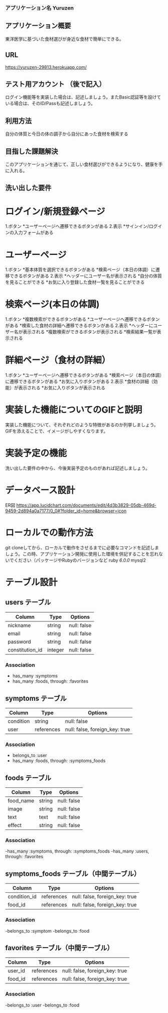 ### アプリケーション名	 Yuruzen

## アプリケーション概要	
東洋医学に基づいた食材選びが身近な食材で簡単にできる。

## URL	
https://yuruzen-29813.herokuapp.com/



## テスト用アカウント	        （後で記入）
ログイン機能等を実装した場合は、記述しましょう。またBasic認証等を設けている場合は、そのID/Passも記述しましょう。



## 利用方法	
自分の体質と今日の体の調子から自分にあった食材を検索する

## 目指した課題解決	
このアプリケーションを通じて、正しい食材選びができるようになり、健康を手に入れる。

## 洗い出した要件
# ログイン/新規登録ページ
1.ボタン
*ユーザーページへ遷移できるボタンがある
2.表示
*サインイン/ログインの入力フォームがある

# ユーザーページ
1.ボタン
*基本体質を選択できるボタンがある
*検索ページ（本日の体調）に遷移できるボタンがある
2.表示
*ヘッダーにユーザー名が表示される
*自分の体質を見ることができる
*お気に入り登録した食材一覧を見ることができる

# 検索ページ(本日の体調)
1.ボタン
*複数検索ができるボタンがある
*ユーザーページへ遷移できるボタンがある
*検索した食材の詳細へ遷移できるボタンがある
2.表示
*ヘッダーにユーザー名が表示される
*複数検索ができるボタンが表示される
*検索結果一覧が表示される

# 詳細ページ（食材の詳細）
1.ボタン
*ユーザーページへ遷移できるボタンがある
*検索ページ（本日の体調）に遷移できるボタンがある
*お気に入りボタンがある
2.表示
*食材の詳細（効能）が表示される
*お気に入りボタンが表示される


# 実装した機能についてのGIFと説明	
実装した機能について、それぞれどのような特徴があるのか列挙しましょう。GIFを添えることで、イメージがしやすくなります。


# 実装予定の機能	
洗い出した要件の中から、今後実装予定のものがあれば記述しましょう。


# データベース設計	
ER図 https://app.lucidchart.com/documents/edit/4d3b3829-05db-469d-9459-2d894a0a7177/0_0#?folder_id=home&browser=icon


# ローカルでの動作方法	
git cloneしてから、ローカルで動作をさせるまでに必要なコマンドを記述しましょう。この時、アプリケーション開発に使用した環境を併記することを忘れないでください（パッケージやRubyのバージョンなど
ruby _6.0.0_ 
mysql2


 # テーブル設計

 ## users テーブル

| Column          | Type    | Options     |
| --------------  | ------- | ----------- |
| nickname        | string  | null: false |
| email           | string  | null: false |
| password        | string  | null: false |
| constitution_id | integer | null: false |

### Association

- has_many :symptoms
- has_many :foods, through: :favorites

## symptoms テーブル

| Column     | Type       | Options                        |
| ---------  | ---------- | ------------------------------ |
| condition  | string     | null: false                    |
| user       | references | null: false, foreign_key: true |

### Association

 - belongs_to :user
 - has_many :foods, through: :symptoms_foods

 ##  foods テーブル

| Column     | Type       | Options                        |
| ---------  | ---------- | ------------------------------ |
| food_name  | string     | null: false                    |
| image      | string     | null: false                    |
| text       | text       | null: false                    |
| effect     | string     | null: false                    |

### Association

-has_many :symptoms, through: :symptoms_foods
-has_many :users, through: :favorites

## symptoms_foods テーブル（中間テーブル）

| Column        | Type       | Options                        |
| ------------- | ---------- | ------------------------------ |
| condition_id  | references | null: false, foreign_key: true |
| food_id       | references | null: false, foreign_key: true |

### Association

-belongs_to :symptom
-belongs_to :food

## favorites テーブル（中間テーブル）

| Column        | Type       | Options                        |
| ------------- | ---------- | ------------------------------ |
| user_id       | references | null: false, foreign_key: true |
| food_id       | references | null: false, foreign_key: true |

### Association

-belongs_to :user
-belongs_to :food

